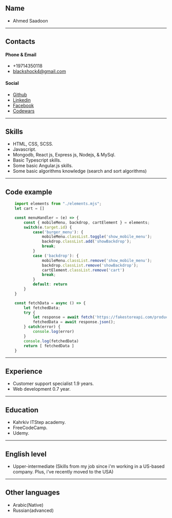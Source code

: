 ## Name
- Ahmed Saadoon
---
## Contacts 
#### Phone & Email
- +19714350118
- blackshock4@gmail.com
#### Social
- [Github](https://github.com/xchavez94x)
- [Linkedin](https://www.linkedin.com/in/ahmed-saadoon-1463aa1b9/)
- [Facebook](https://www.facebook.com/ahmed.marco.54/) 
- [Codewars](https://www.codewars.com/users/xchavez94x)
---
## Skills
- HTML, CSS, SCSS.
- Javascript.
- Mongodb, React js, Express js, Nodejs, & MySql.
- Basic Typescript skills.
- Some basic Angular.js skills.
- Some basic algorithms knowledge (search and sort algorithms) 
---
## Code example

```javascript
    import elements from "./elements.mjs";
    let cart = []

    const menuHandler = (e) => {
        const { mobileMenu, backdrop, cartElement } = elements;
        switch(e.target.id) {
            case('burger_menu'): {
                mobileMenu.classList.toggle('show_mobile_menu');
                backdrop.classList.add('showBackdrop');
                break;
            }
            case ('backdrop'): {
                mobileMenu.classList.remove('show_mobile_menu');
                backdrop.classList.remove('showBackdrop');
                cartElement.classList.remove('cart')
                break;
            }
            default: return 
        }
    }

    const fetchData = async () => {
        let fetchedData;
        try {
            let response = await fetch('https://fakestoreapi.com/products');
            fetchedData = await response.json();
        } catch(error) {
            console.log(error)
        }  
        console.log(fetchedData)
        return [ fetchedData ] 
    }

```
---
## Experience
- Customer support specialist 1.9 years.
- Web development 0.7 year.
---
## Education
- Kahrkiv ITStep academy.
- FreeCodeCamp.
- Udemy.
---
## English level
- Upper-intermediate (Skills from my job since i'm working in a US-based company. Plus, i've recently moved to the USA)
---
## Other languages
- Arabic(Native)
- Russian(advanced)